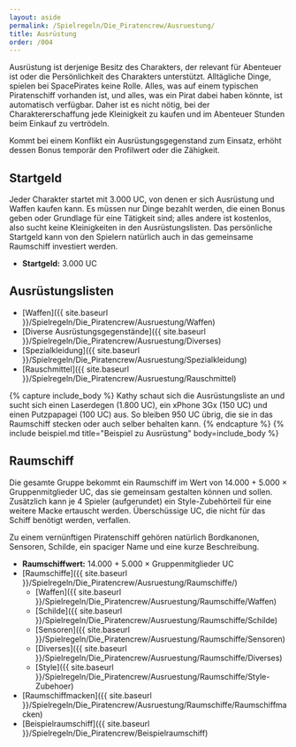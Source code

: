 ```yaml
---
layout: aside
permalink: /Spielregeln/Die_Piratencrew/Ausruestung/
title: Ausrüstung
order: /004
---
```


Ausrüstung ist derjenige Besitz des Charakters, der relevant für Abenteuer ist oder die Persönlichkeit des Charakters unterstützt. Alltägliche Dinge, spielen bei SpacePirates keine Rolle. Alles, was auf einem typischen Piratenschiff vorhanden ist, und alles, was ein Pirat dabei haben könnte, ist automatisch verfügbar. Daher ist es nicht nötig, bei der Charaktererschaffung jede Kleinigkeit zu kaufen und im Abenteuer Stunden beim Einkauf zu vertrödeln.

Kommt bei einem Konflikt ein Ausrüstungsgegenstand zum Einsatz, erhöht dessen Bonus temporär den Profilwert oder die Zähigkeit.

## Startgeld

Jeder Charakter startet mit 3.000 UC, von denen er sich Ausrüstung und Waffen kaufen kann. Es müssen nur Dinge bezahlt werden, die einen Bonus geben oder Grundlage für eine Tätigkeit sind; alles andere ist kostenlos, also sucht keine Kleinigkeiten in den Ausrüstungslisten. Das persönliche Startgeld kann von den Spielern natürlich auch in das gemeinsame Raumschiff investiert werden.

- **Startgeld:** 3.000 UC

## Ausrüstungslisten

- [Waffen]({{ site.baseurl }}/Spielregeln/Die_Piratencrew/Ausruestung/Waffen)
- [Diverse Ausrüstungsgegenstände]({{ site.baseurl }}/Spielregeln/Die_Piratencrew/Ausruestung/Diverses)
- [Spezialkleidung]({{ site.baseurl }}/Spielregeln/Die_Piratencrew/Ausruestung/Spezialkleidung)
- [Rauschmittel]({{ site.baseurl }}/Spielregeln/Die_Piratencrew/Ausruestung/Rauschmittel)

{% capture include_body %}
Kathy schaut sich die Ausrüstungsliste an und sucht sich einen Laserdegen (1.800 UC), ein xPhone 3Gx (150 UC) und einen Putzpapagei (100 UC) aus. So bleiben 950 UC übrig, die sie in das Raumschiff stecken oder auch selber behalten kann.
{% endcapture %}
{% include beispiel.md title="Beispiel zu Ausrüstung" body=include_body %}

## Raumschiff

Die gesamte Gruppe bekommt ein Raumschiff im Wert von 14.000 + 5.000 × Gruppenmitglieder UC, das sie gemeinsam gestalten können und sollen. Zusätzlich kann je 4 Spieler (aufgerundet) ein Style-Zubehörteil für eine weitere Macke ertauscht werden. Überschüssige UC, die nicht für das Schiff benötigt werden, verfallen.

Zu einem vernünftigen Piratenschiff gehören natürlich Bordkanonen, Sensoren, Schilde, ein spaciger Name und eine kurze Beschreibung.

- **Raumschiffwert:** 14.000 + 5.000 × Gruppenmitglieder UC
- [Raumschiffe]({{ site.baseurl }}/Spielregeln/Die_Piratencrew/Ausruestung/Raumschiffe/)
  - [Waffen]({{ site.baseurl }}/Spielregeln/Die_Piratencrew/Ausruestung/Raumschiffe/Waffen)
  - [Schilde]({{ site.baseurl }}/Spielregeln/Die_Piratencrew/Ausruestung/Raumschiffe/Schilde)
  - [Sensoren]({{ site.baseurl }}/Spielregeln/Die_Piratencrew/Ausruestung/Raumschiffe/Sensoren)
  - [Diverses]({{ site.baseurl }}/Spielregeln/Die_Piratencrew/Ausruestung/Raumschiffe/Diverses)
  - [Style]({{ site.baseurl }}/Spielregeln/Die_Piratencrew/Ausruestung/Raumschiffe/Style-Zubehoer)
- [Raumschiffmacken]({{ site.baseurl }}/Spielregeln/Die_Piratencrew/Ausruestung/Raumschiffe/Raumschiffmacken)
- [Beispielraumschiff]({{ site.baseurl }}/Spielregeln/Die_Piratencrew/Beispielraumschiff)

